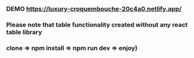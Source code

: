### DEMO https://luxury-croquembouche-20c4a0.netlify.app/

### Please note that table functionality created without any react table library

### clone => npm install => npm run dev => enjoy)
